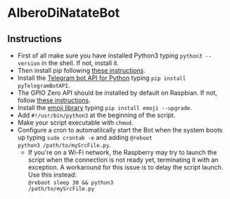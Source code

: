 # AlberoDiNatateBot

## Instructions
* First of all make sure you have installed Python3 typing <code>python3 --version</code> in the shell. If not, install it.
* Then install pip following [these instructions](https://pip.pypa.io/en/stable/installing/).
* Install the [Telegram bot API for Python](https://github.com/python-telegram-bot/python-telegram-bot) typing <code>pip install pyTelegramBotAPI</code>.
* The GPIO Zero API should be installed by default on Raspbian. If not, follow [these instructions](https://gpiozero.readthedocs.io/en/stable/installing.html).
* Install the [emoji library](https://pypi.org/project/emoji/) typing <code>pip install emoji --upgrade</code>.
* Add <code>#!/usr/bin/python3</code> at the beginning of the script.
* Make your script executable with <code>chmod</code>.
* Configure a cron to automatilcally start the Bot when the system boots up typing <code>sudo crontab -e</code> and adding <code>@reboot python3 /path/to/mySrcFile.py</code>. 
  * If you're on a Wi-Fi network, the Raspberry may try to launch the script when the connection is not ready yet, terminating it with an exception. A workaround for this issue is to delay the script launch. Use this instead:<br>
  <code>@reboot sleep 30 && python3 /path/to/mySrcFile.py</code>
